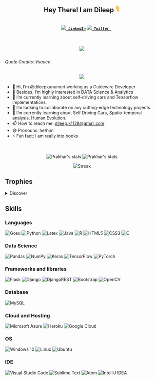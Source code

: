 <!-- README Intro -->
<h2 align='center'>Hey There! I am Dileep <img src="https://raw.githubusercontent.com/ABSphreak/ABSphreak/master/gifs/Hi.gif" height="25px" width="15px"></h2>

<h5 align="center">
  <code>
    <a href="https://www.linkedin.com/in/dileep-kanumuri-/" title="LinkedIn Profile"><img width="22" src="https://github.com/zumrudu-anka/zumrudu-anka/blob/master/images/linkedin.svg"> LinkedIn</a></code>
  <code><a href="https://twitter.com/DileepKanumuri?t=SVU7kUwxhbVIsA2HWzMszA&s=09" title="Twitter"><img width="22" src="https://upload.wikimedia.org/wikipedia/sco/9/9f/Twitter_bird_logo_2012.svg"> Twitter </a></code>
  
</h5>
<h1 align="center">
  <a href="">
    <img src="https://readme-typing-svg.herokuapp.com?lines=Born+too+late+to+explore+the+Earth%2C;Born+too+early+to+explore+the+Galaxy%2C;+Born+just+in+time+to+explore+Data.">
  </a>
</h1>

<h6> Quote Credits: Vsauce </h6> 

<p align="center"><img src="https://profile-counter.glitch.me/cse16504/count.svg"/></p>

<!--
**dileepkanumuri/dileepkanumuri** is a ✨ _special_ ✨ repository because its `README.md` (this file) appears on your GitHub profile.

Here are some ideas to get you started:

- 💬 Ask me about the intersection of technology and finance
-->
- 👋 Hi, I’m @dileepkanumuri working as a Guidewire Developer
- 👀 Besides, I’m highly interested in DATA Science & Analytics
- 🌱 I’m currently learning about self-driving cars and Tensorflow implementations.
- 💞️ I’m looking to collaborate on any cutting-edge technology projects.
- 🌱 I’m currently learning about Self Driving Cars, Spatio-temporal analysis, Human Evolution. 
- 📫 How to reach me: [dileep.k1128@gmail.com](mailto:dileep.k1128@gmail.com)
- 😄 Pronouns: he/him
- ⚡ Fun fact: I am really into books

<br/>

<p align="center"> 
  <img src="https://github-profile-summary-cards.vercel.app/api/cards/stats?username=dileepkanumuri&theme=github" alt="Prakhar's stats" />
  <img src="https://github-profile-summary-cards.vercel.app/api/cards/repos-per-language?username=dileepkanumuri&theme=github" alt="Prakhar's stats" />
</p>

<!-- <p align="center"> 
  <img src="https://github.com/dileepkanumuri/github-stats/blob/master/generated/overview.svg" alt="Contributions" />
  <img src="https://github.com/dileepkanumuri/github-stats/blob/master/generated/languages.svg" alt="Languages of Prakhar" />  
</p> -->

<!-- <p align="center"><img align="center" src="https://github-readme-stats.vercel.app/api?username=dileepkanumuri&show_icons=true&theme=dracula" /></p> -->
<p align="center"> 
  <img src="https://github-readme-streak-stats.herokuapp.com?user=dileepkanumuri&theme=highcontrast&date_format=M%20j%5B%2C%20Y%5D" alt="Streak" />
</p>

## Trophies
<details><summary>Discover</summary>
<p align="left">
<img width=900 src="https://github-profile-trophy.vercel.app/?username=dileepkanumuri&column=7&theme=gruvbox&no-frame=true"/>
</details>

## Skills

### Languages
<p float="left">
<img alt="Gosu" src="https://img.shields.io/badge/Gosu-FFD43B?style=for-the-badge&logo=gosu&logoColor=darkgreen" />
<img alt="Python" src="https://img.shields.io/badge/python-%23777BB4.svg?style=for-the-badge&logo=python&logoColor=white"/>
<img alt="Latex" src="https://img.shields.io/badge/latex-%23008080.svg?style=for-the-badge&logo=latex&logoColor=white"/>
<img alt="Java" src="https://img.shields.io/badge/java-%23ED8B00.svg?style=for-the-badge&logo=Java&logoColor=white"/>
<img alt="R" src="https://img.shields.io/badge/r-%23276DC3.svg?style=for-the-badge&logo=r&logoColor=white"/>
<img alt="HTML5" src="https://img.shields.io/badge/html5-%23E34F26.svg?style=for-the-badge&logo=html5&logoColor=white"/>
<img alt="CSS3" src="https://img.shields.io/badge/css3-%231572B6.svg?style=for-the-badge&logo=css3&logoColor=white"/>
<img alt="C" src="https://img.shields.io/badge/c-%2300599C.svg?style=for-the-badge&logo=c&logoColor=white"/>
</p>
                                                                                           
### Data Science

<p float="left">
  <img alt="Pandas" src="https://img.shields.io/badge/pandas-%23150458.svg?style=for-the-badge&logo=pandas&logoColor=white" />
  <img alt="NumPy" src="https://img.shields.io/badge/numpy-%23013243.svg?style=for-the-badge&logo=numpy&logoColor=white" />
  <img alt="Keras" src="https://img.shields.io/badge/Keras-%23D00000.svg?style=for-the-badge&logo=Keras&logoColor=white"/>
  <img alt="TensorFlow" src="https://img.shields.io/badge/TensorFlow-%23FF6F00.svg?style=for-the-badge&logo=TensorFlow&logoColor=white" />
  <img alt="PyTorch" src="https://img.shields.io/badge/PyTorch-%23EE4C2C.svg?style=for-the-badge&logo=PyTorch&logoColor=white" />
  
</p>



### Frameworks and libraries
<p float="left">
  <img alt="Flask" src="https://img.shields.io/badge/flask-%23000.svg?style=for-the-badge&logo=flask&logoColor=white"/>
  <img alt="Django" src="https://img.shields.io/badge/django-%23092E20.svg?style=for-the-badge&logo=django&logoColor=white"/>
  <img alt="DjangoREST" src="https://img.shields.io/badge/DJANGO-REST-ff1709?style=for-the-badge&logo=django&logoColor=white&color=ff1709&labelColor=gray"/>
  <img alt="Bootstrap" src="https://img.shields.io/badge/bootstrap-%23563D7C.svg?style=for-the-badge&logo=bootstrap&logoColor=white"/>
  <img alt="OpenCV" src="https://img.shields.io/badge/opencv-%23white.svg?style=for-the-badge&logo=opencv&logoColor=white"/>
  
</p>

### Database
<p float="left">
<img alt="MySQL" src="https://img.shields.io/badge/MySQL-00000F?style=for-the-badge&logo=mysql&logoColor=white"/>
</p>

### Cloud and Hosting
<p float="left">
  <img alt="Microsoft Azure" src="ttps://img.shields.io/badge/Microsoft%20Azure-4285F4?style=for-the-badge&logo=Microsoft%20Azure&logoColor=white" />
  <img alt="Heroku" src="https://img.shields.io/badge/heroku-%23430098.svg?style=for-the-badge&logo=heroku&logoColor=white"/>
  <img alt="Google Cloud" src="https://img.shields.io/badge/Google_Cloud-4285F4?style=for-the-badge&logo=google-cloud&logoColor=white" />
                                                                                                                                     
</p>

  
### OS
<img alt="Windows 10" src="https://img.shields.io/badge/Windows-0078D6?style=for-the-badge&logo=windows&logoColor=white" />
<img alt="Linux" src="https://img.shields.io/badge/Linux-FCC624?style=for-the-badge&logo=linux&logoColor=black">
<img alt="Ubuntu" src="https://img.shields.io/badge/Ubuntu-E95420?style=for-the-badge&logo=ubuntu&logoColor=white" />

### IDE
<p float="left">
  <img alt="Visual Studio Code" src="https://img.shields.io/badge/VisualStudioCode-0078d7.svg?style=for-the-badge&logo=visual-studio-code&logoColor=white"/>
  <img alt="Sublime Text" src="https://img.shields.io/badge/sublime_text-%23575757.svg?style=for-the-badge&logo=sublime-text&logoColor=important"/>
  <img alt="Atom" src="https://img.shields.io/badge/Atom-%2366595C.svg?style=for-the-badge&logo=atom&logoColor=white"/>
  <img alt="IntelliJ IDEA" src="https://img.shields.io/badge/IntelliJIDEA-000000.svg?style=for-the-badge&logo=intellij-idea&logoColor=white"/>
  
</p>


 

